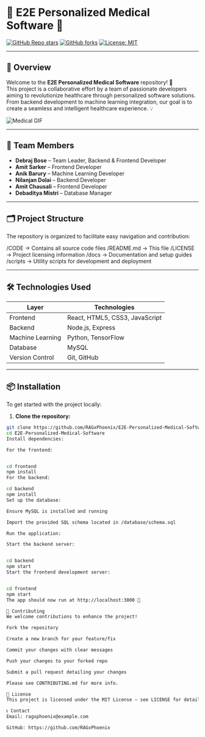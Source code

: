 # 🏥 E2E Personalized Medical Software 🧬

[![GitHub Repo stars](https://img.shields.io/github/stars/RAGxPhoenix/E2E-Personalized-Medical-Software?style=social)](https://github.com/RAGxPhoenix/E2E-Personalized-Medical-Software/stargazers)
[![GitHub forks](https://img.shields.io/github/forks/RAGxPhoenix/E2E-Personalized-Medical-Software?style=social)](https://github.com/RAGxPhoenix/E2E-Personalized-Medical-Software/network/members)
[![License: MIT](https://img.shields.io/badge/License-MIT-yellow.svg)](LICENSE)

---

## 🚀 Overview

Welcome to the **E2E Personalized Medical Software** repository! 🌟  
This project is a collaborative effort by a team of passionate developers aiming to revolutionize healthcare through personalized software solutions.  
From backend development to machine learning integration, our goal is to create a seamless and intelligent healthcare experience. 💡

![Medical GIF](https://media.giphy.com/media/l0MYt5jPR6QX5pnqM/giphy.gif)


---

## 👥 Team Members

- **Debraj Bose** – Team Leader, Backend & Frontend Developer  
- **Amit Sarker** – Frontend Developer  
- **Anik Barury** – Machine Learning Developer  
- **Nilanjan Dolai** – Backend Developer  
- **Amit Chausali** – Frontend Developer  
- **Debaditya Mistri** – Database Manager  

---

## 🗂️ Project Structure

The repository is organized to facilitate easy navigation and contribution:

/CODE → Contains all source code files
/README.md → This file
/LICENSE → Project licensing information
/docs → Documentation and setup guides
/scripts → Utility scripts for development and deployment



---

## 🛠️ Technologies Used

| Layer          | Technologies                          |
|----------------|---------------------------------------|
| Frontend       | React, HTML5, CSS3, JavaScript        |
| Backend        | Node.js, Express                       |
| Machine Learning | Python, TensorFlow                   |
| Database       | MySQL                                  |
| Version Control | Git, GitHub                           |

---

## 📦 Installation

To get started with the project locally:

1. **Clone the repository:**

```bash
git clone https://github.com/RAGxPhoenix/E2E-Personalized-Medical-Software.git
cd E2E-Personalized-Medical-Software
Install dependencies:

For the frontend:


cd frontend
npm install
For the backend:

cd backend
npm install
Set up the database:

Ensure MySQL is installed and running

Import the provided SQL schema located in /database/schema.sql

Run the application:

Start the backend server:


cd backend
npm start
Start the frontend development server:


cd frontend
npm start
The app should now run at http://localhost:3000 🚀

🧪 Contributing
We welcome contributions to enhance the project!

Fork the repository

Create a new branch for your feature/fix

Commit your changes with clear messages

Push your changes to your forked repo

Submit a pull request detailing your changes

Please see CONTRIBUTING.md for more info.

📄 License
This project is licensed under the MIT License – see LICENSE for details. 🔑

📞 Contact
Email: ragxphoenix@example.com

GitHub: https://github.com/RAGxPhoenix
